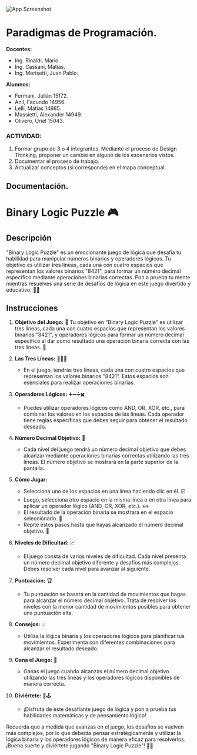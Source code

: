 ![App Screenshot](https://i.imgur.com/Der7ZHp.jpg)

# Paradigmas de Programación.

**Docentes:**

- Ing. Rinaldi, Mario.
- Ing. Cassani, Matias.
- Ing. Morisetti, Juan Pablo.

**Alumnos:**

- Fermani, Julián 15172.
- Anil, Facundo 14956.
- Lelli, Matias 14985.
- Massietti, Alexander 14949.
- Olivero, Uriel 15043.

### ACTIVIDAD:

1. Formar grupo de 3 o 4 integrantes. Mediante el proceso de Design Thinking, proponer un cambio en alguno de los escenarios vistos.
1. Documentar el proceso de trabajo.
1. Actualizar conceptos (si corresponde) en el mapa conceptual.

## Documentación.

# Binary Logic Puzzle 🎮

## Descripción
"Binary Logic Puzzle" es un emocionante juego de lógica que desafía tu habilidad para manipular números binarios y operadores lógicos. Tu objetivo es utilizar tres líneas, cada una con cuatro espacios que representan los valores binarios "8421", para formar un número decimal específico mediante operaciones binarias correctas. Pon a prueba tu mente mientras resuelves una serie de desafíos de lógica en este juego divertido y educativo. 🧠🔢

## Instrucciones
1. **Objetivo del Juego:** 🎯 Tu objetivo en "Binary Logic Puzzle" es utilizar tres líneas, cada una con cuatro espacios que representan los valores binarios "8421", y operadores lógicos para formar un número decimal específico al dar como resultado una operación binaria correcta con las tres líneas. 🧮

2. **Las Tres Líneas:** 📝📝📝
   - En el juego, tendrás tres líneas, cada una con cuatro espacios que representan los valores binarios "8421". Estos espacios son esenciales para realizar operaciones binarias.

3. **Operadores Lógicos:** ➕➖➗✖️
   - Puedes utilizar operadores lógicos como AND, OR, XOR, etc., para combinar los valores en los espacios de las líneas. Cada operador tiene reglas específicas que debes seguir para obtener el resultado deseado.

4. **Número Decimal Objetivo:** 🎯
   - Cada nivel del juego tendrá un número decimal objetivo que debes alcanzar mediante operaciones binarias correctas utilizando las tres líneas. El número objetivo se mostrará en la parte superior de la pantalla.

5. **Cómo Jugar:**
   - Selecciona uno de los espacios en una línea haciendo clic en él. ☑️
   - Luego, selecciona otro espacio en la misma línea o en otra línea para aplicar un operador lógico (AND, OR, XOR, etc.). ↔️
   - El resultado de la operación binaria se mostrará en el espacio seleccionado. 🔄
   - Repite estos pasos hasta que hayas alcanzado el número decimal objetivo. 🔁

6. **Niveles de Dificultad:** 📈
   - El juego consta de varios niveles de dificultad. Cada nivel presenta un número decimal objetivo diferente y desafíos más complejos. Debes resolver cada nivel para avanzar al siguiente.

7. **Puntuación:** 🏆
   - Tu puntuación se basará en la cantidad de movimientos que hagas para alcanzar el número decimal objetivo. Trata de resolver los niveles con la menor cantidad de movimientos posibles para obtener una puntuación alta.

8. **Consejos:** 💡
   - Utiliza la lógica binaria y los operadores lógicos para planificar tus movimientos. Experimenta con diferentes combinaciones para alcanzar el resultado deseado.

9. **Gana el Juego:** 🥇
   - Ganas el juego cuando alcanzas el número decimal objetivo utilizando las tres líneas y los operadores lógicos disponibles de manera correcta.

10. **Diviértete:** 🎉🕹️
    - ¡Disfruta de este desafiante juego de lógica y pon a prueba tus habilidades matemáticas y de pensamiento lógico!

Recuerda que a medida que avanzas en el juego, los desafíos se vuelven más complejos, por lo que deberás pensar estratégicamente y utilizar la lógica binaria y los operadores lógicos de manera eficaz para resolverlos. ¡Buena suerte y diviértete jugando "Binary Logic Puzzle"! 🌟💫

